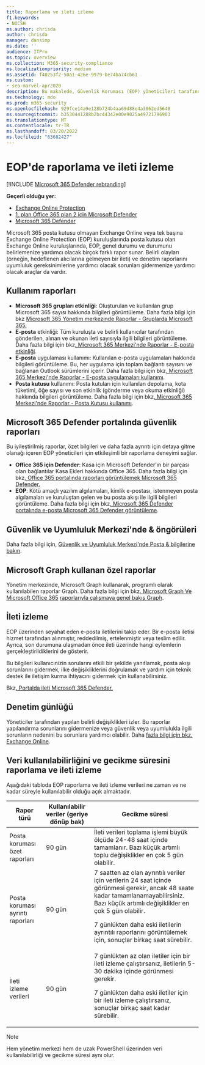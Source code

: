 ```yaml
---
title: Raporlama ve ileti izleme
f1.keywords:
- NOCSH
ms.author: chrisda
author: chrisda
manager: dansimp
ms.date: ''
audience: ITPro
ms.topic: overview
ms.collection: M365-security-compliance
ms.localizationpriority: medium
ms.assetid: f40253f2-50a1-426e-9979-be74ba74cb61
ms.custom:
- seo-marvel-apr2020
description: Bu makalede, Güvenlik Koruması (EOP) yöneticileri tarafından kullanılabilen raporlar Microsoft Exchange Online sorun giderme araçları hakkında bilgi edinebilirsiniz.
ms.technology: mdo
ms.prod: m365-security
ms.openlocfilehash: 929fce14a9e128b724b4aa69d88e4a3062ed5640
ms.sourcegitcommit: b3530441288b2bc44342e00e9025a49721796903
ms.translationtype: MT
ms.contentlocale: tr-TR
ms.lasthandoff: 03/20/2022
ms.locfileid: "63682427"
---
```

# <a name="reporting-and-message-trace-in-eop"></a>EOP'de raporlama ve ileti izleme

[!INCLUDE [Microsoft 365 Defender rebranding](../includes/microsoft-defender-for-office.md)]

**Geçerli olduğu yer:**
- [Exchange Online Protection](exchange-online-protection-overview.md)
- [1. plan Office 365 plan 2 için Microsoft Defender](defender-for-office-365.md)
- [Microsoft 365 Defender](../defender/microsoft-365-defender.md)

Microsoft 365 posta kutusu olmayan Exchange Online veya tek başına Exchange Online Protection (EOP) kuruluşlarında posta kutusu olan Exchange Online kuruluşlarında, EOP, genel durumu ve durumunu belirlemenize yardımcı olacak birçok farklı rapor sunar. Belirli olayları (örneğin, hedeflenen alıcılarına gelmeyen bir ileti) ve denetim raporlarını uyumluluk gereksinimlerine yardımcı olacak sorunları gidermenize yardımcı olacak araçlar da vardır.

## <a name="usage-reports"></a>Kullanım raporları

- **Microsoft 365 grupları etkinliği**: Oluşturulan ve kullanılan grup Microsoft 365 sayısı hakkında bilgileri görüntüleme. Daha fazla bilgi için bkz [Microsoft 365 Yönetim merkezinde Raporlar - Gruplarda Microsoft 365.](../../admin/activity-reports/office-365-groups.md)
- **E-posta** etkinliği: Tüm kuruluşta ve belirli kullanıcılar tarafından gönderilen, alınan ve okunan ileti sayısıyla ilgili bilgileri görüntüleme. Daha fazla bilgi için bkz[. Microsoft 365 Merkezi'nde Raporlar - E-posta etkinliği](../../admin/activity-reports/email-activity.md).
- **E-posta** uygulaması kullanımı: Kullanılan e-posta uygulamaları hakkında bilgileri görüntüleme. Bu, her uygulama için toplam bağlantı sayısını ve bağlanan Outlook sürümlerini içerir. Daha fazla bilgi için bkz[. Microsoft 365 Merkezi'nde Raporlar - E-posta uygulamaları kullanımı](../../admin/activity-reports/email-apps-usage.md).
- **Posta kutusu** kullanımı: Posta kutuları için kullanılan depolama, kota tüketimi, öğe sayısı ve son etkinlik (gönderme veya okuma etkinliği) hakkında bilgileri görüntüleme. Daha fazla bilgi için bkz[. Microsoft 365 Merkezi'nde Raporlar - Posta Kutusu kullanımı](../../admin/activity-reports/mailbox-usage.md).

## <a name="security-reports-in-the-microsoft-365-defender-portal"></a>Microsoft 365 Defender portalında güvenlik raporları

Bu iyileştirilmiş raporlar, özet bilgileri ve daha fazla ayrıntı için detaya gitme olanağı içeren EOP yöneticileri için etkileşimli bir raporlama deneyimi sağlar.

- **Office 365 için Defender**: Kasa için Microsoft Defender'ın bir parçası olan bağlantılar Kasa Ekleri hakkında Office 365. Daha fazla bilgi için bkz[. Office 365 portalında raporları görüntülemek Microsoft 365 Defender.](view-reports-for-mdo.md)
- **EOP**: Kötü amaçlı yazılım algılamaları, kimlik e-postası, istenmeyen posta algılamaları ve kuruluştan gelen ve bu posta akışı ile ilgili bilgileri görüntüleme. Daha fazla bilgi için bkz[. Microsoft 365 Defender portalında e-posta Microsoft 365 Defender görüntüleme](view-email-security-reports.md).

## <a name="mail-flow-insights-in-the-security--compliance-center"></a>Güvenlik ve Uyumluluk Merkezi'nde & öngörüleri

Daha fazla bilgi için, [Güvenlik ve Uyumluluk Merkezi'nde Posta & bilgilerine bakın](mail-flow-insights-v2.md).

## <a name="custom-reports-using-microsoft-graph"></a>Microsoft Graph kullanan özel raporlar

Yönetim merkezinde, Microsoft Graph kullanarak, programlı olarak kullanılabilen raporlar Graph. Daha fazla bilgi için bkz[. Microsoft Graph Ve Microsoft Office 365](/graph/overview) [raporlarıyla çalışmaya genel bakış Graph](/graph/api/resources/report).

## <a name="message-trace"></a>İleti izleme

EOP üzerinden seyahat eden e-posta iletilerini takip eder. Bir e-posta iletisi hizmet tarafından alınmıştır, reddedilmiş, ertelenmiştir veya teslim edilir. Ayrıca, son durumuna ulaşmadan önce ileti üzerinde hangi eylemlerin gerçekleştirildiklerini de gösterir.

Bu bilgileri kullanıcınizin sorularını etkili bir şekilde yanıtlamak, posta akışı sorunlarını gidermek, ilke değişikliklerini doğrulamak ve yardım için teknik destek ile iletişim kurma ihtiyacını gidermek için kullanabilirsiniz.

Bkz[. Portalda ileti Microsoft 365 Defender.](message-trace-scc.md)

## <a name="audit-logging"></a>Denetim günlüğü

Yöneticiler tarafından yapılan belirli değişiklikleri izler. Bu raporlar yapılandırma sorunlarını gidermenize veya güvenlik veya uyumlulukla ilgili sorunların nedenini bu sorunlara yardımcı olabilir. Daha [fazla bilgi için bkz. Exchange Online](/exchange/security-and-compliance/exchange-auditing-reports/exchange-auditing-reports).

## <a name="reporting-and-message-trace-data-availability-and-latency"></a>Veri kullanılabilirliğini ve gecikme süresini raporlama ve ileti izleme

Aşağıdaki tabloda EOP raporlama ve ileti izleme verileri ne zaman ve ne kadar süreyle kullanılabilir olduğu açık almaktadır.

|Rapor türü|Kullanılabilir veriler (geriye dönüp bak)|Gecikme süresi|
|---|---|---|
|Posta koruması özet raporları|90 gün|İleti verileri toplama işlemi büyük ölçüde 24-48 saat içinde tamamlanır. Bazı küçük artımlı toplu değişiklikler en çok 5 gün olabilir.|
|Posta koruması ayrıntı raporları|90 gün|7 saatten az olan ayrıntılı veriler için verilerin 24 saat içinde görünmesi gerekir, ancak 48 saate kadar tamamlanamayabilirsiniz. Bazı küçük artımlı değişiklikler en çok 5 gün olabilir. <p> 7 günlükten daha eski iletilerin ayrıntılı raporlarını görüntülemek için, sonuçlar birkaç saat sürebilir.|
|İleti izleme verileri|90 gün|7 günlükten az olan iletiler için bir ileti izleme çalıştırsanız, iletilerin 5-30 dakika içinde görünmesi gerekir.<p> 7 günlükten daha eski iletiler için bir ileti izleme çalıştırsanız, sonuçlar birkaç saat kadar sürebilir.|

> [!NOTE]
> Hem yönetim merkezi hem de uzak PowerShell üzerinden veri kullanılabilirliği ve gecikme süresi aynı olur.
